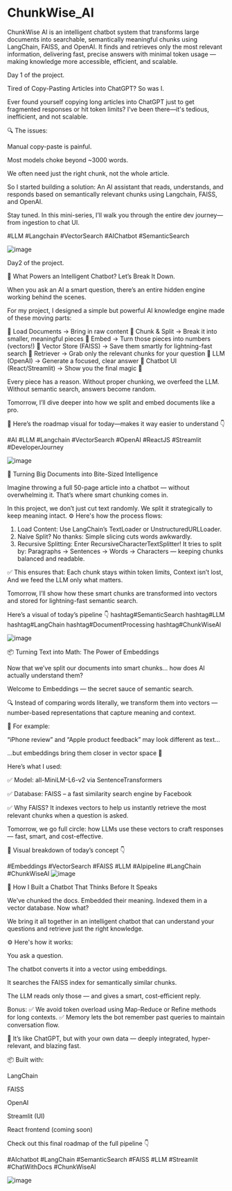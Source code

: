 # ChunkWise_AI
ChunkWise AI is an intelligent chatbot system that transforms large documents into searchable, semantically meaningful chunks using LangChain, FAISS, and OpenAI. It finds and retrieves only the most relevant information, delivering fast, precise answers with minimal token usage — making knowledge more accessible, efficient, and scalable.

Day 1 of the project.

Tired of Copy-Pasting Articles into ChatGPT? So was I.

Ever found yourself copying long articles into ChatGPT just to get fragmented responses or hit token limits?
I’ve been there—it's tedious, inefficient, and not scalable.

🔍 The issues:

Manual copy-paste is painful.

Most models choke beyond ~3000 words.

We often need just the right chunk, not the whole article.

So I started building a solution:
An AI assistant that reads, understands, and responds based on semantically relevant chunks using Langchain, FAISS, and OpenAI.

Stay tuned. In this mini-series, I’ll walk you through the entire dev journey—from ingestion to chat UI.

#LLM #Langchain #VectorSearch #AIChatbot #SemanticSearch

![image](https://github.com/user-attachments/assets/c19e25a0-dd9c-4c59-93ae-95477bc6da1c)

Day2 of the project.

🚀 What Powers an Intelligent Chatbot? Let’s Break It Down.

When you ask an AI a smart question, there’s an entire hidden engine working behind the scenes.

For my project, I designed a simple but powerful AI knowledge engine made of these moving parts:

🔹 Load Documents → Bring in raw content
🔹 Chunk & Split → Break it into smaller, meaningful pieces
🔹 Embed → Turn those pieces into numbers (vectors!)
🔹 Vector Store (FAISS) → Save them smartly for lightning-fast search
🔹 Retriever → Grab only the relevant chunks for your question
🔹 LLM (OpenAI) → Generate a focused, clear answer
🔹 Chatbot UI (React/Streamlit) → Show you the final magic 💬

Every piece has a reason.
Without proper chunking, we overfeed the LLM.
Without semantic search, answers become random.

Tomorrow, I’ll dive deeper into how we split and embed documents like a pro.

👀 Here’s the roadmap visual for today—makes it way easier to understand 👇

#AI #LLM #Langchain #VectorSearch #OpenAI #ReactJS #Streamlit #DeveloperJourney

![image](https://github.com/user-attachments/assets/7b6a347b-5a36-464d-94e0-6153e75e7e91)

🧠 Turning Big Documents into Bite-Sized Intelligence

Imagine throwing a full 50-page article into a chatbot — without overwhelming it.
That’s where smart chunking comes in.

In this project, we don’t just cut text randomly.
We split it strategically to keep meaning intact.
⚙️ Here's how the process flows:
1. Load Content: Use LangChain’s TextLoader or UnstructuredURLLoader.
2. Naive Split? No thanks: Simple slicing cuts words awkwardly.
3. Recursive Splitting: Enter RecursiveCharacterTextSplitter!
 It tries to split by:
Paragraphs → Sentences → Words → Characters — keeping chunks balanced and readable.

✅ This ensures that:
Each chunk stays within token limits,
Context isn’t lost,
And we feed the LLM only what matters.

Tomorrow, I’ll show how these smart chunks are transformed into vectors and stored for lightning-fast semantic search.

Here’s a visual of today’s pipeline 👇
hashtag#SemanticSearch hashtag#LLM hashtag#LangChain hashtag#DocumentProcessing hashtag#ChunkWiseAI

![image](https://github.com/user-attachments/assets/dc1d29e8-775b-4f0d-b093-50b849c61871)

📦 Turning Text into Math: The Power of Embeddings

Now that we’ve split our documents into smart chunks… how does AI actually understand them?

Welcome to Embeddings — the secret sauce of semantic search.


🔍 Instead of comparing words literally, we transform them into vectors —number-based representations that capture meaning and context.

🧬 For example:

“iPhone review” and “Apple product feedback” may look different as text...

…but embeddings bring them closer in vector space 🌌

Here’s what I used: 

✅ Model: all-MiniLM-L6-v2 via SentenceTransformers

✅ Database: FAISS – a fast similarity search engine by Facebook

✅ Why FAISS? It indexes vectors to help us instantly retrieve the most relevant chunks when a question is asked.


Tomorrow, we go full circle: how LLMs use these vectors to craft responses — fast, smart, and cost-effective.

🎯 Visual breakdown of today’s concept 👇

#Embeddings #VectorSearch #FAISS #LLM #AIpipeline #LangChain #ChunkWiseAI
![image](https://github.com/user-attachments/assets/0e0d8210-9579-4e71-bea3-1aacc383d3d0)

💬 How I Built a Chatbot That Thinks Before It Speaks

We’ve chunked the docs.
Embedded their meaning.
Indexed them in a vector database.
Now what?

We bring it all together in an intelligent chatbot that can understand your questions and retrieve just the right knowledge.

⚙️ Here's how it works:

You ask a question.

The chatbot converts it into a vector using embeddings.

It searches the FAISS index for semantically similar chunks.

The LLM reads only those — and gives a smart, cost-efficient reply.

Bonus:
✅ We avoid token overload using Map-Reduce or Refine methods for long contexts.
✅ Memory lets the bot remember past queries to maintain conversation flow.

🚀 It’s like ChatGPT, but with your own data — deeply integrated, hyper-relevant, and blazing fast.

📦 Built with:

LangChain

FAISS

OpenAI

Streamlit (UI)

React frontend (coming soon)

Check out this final roadmap of the full pipeline 👇

#AIchatbot #LangChain #SemanticSearch #FAISS #LLM #Streamlit #ChatWithDocs #ChunkWiseAI

![image](https://github.com/user-attachments/assets/d0fad1c1-d578-4155-8586-12e8f5bb65d3)





